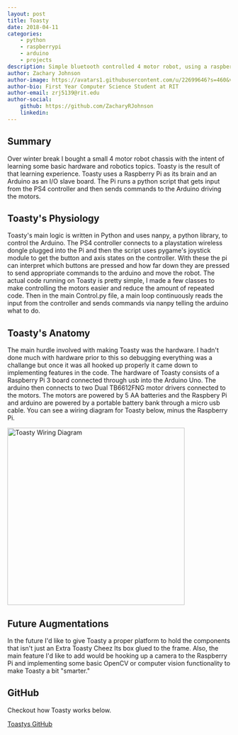 ```yaml
---
layout: post
title: Toasty
date: 2018-04-11
categories:
    - python
    - raspberrypi
    - arduino
    - projects
description: Simple bluetooth controlled 4 motor robot, using a raspberry pi and arduino
author: Zachary Johnson
author-image: https://avatars1.githubusercontent.com/u/22699646?s=460&v=4
author-bio: First Year Computer Science Student at RIT
author-email: zrj5139@rit.edu
author-social:
    github: https://github.com/ZacharyRJohnson
    linkedin:
---
```


## Summary
Over winter break I bought a small 4 motor robot chassis with the intent of learning some basic hardware and robotics topics. Toasty is the result of that learning experience. Toasty uses a Raspberry Pi as its brain and an Arduino as an I/O slave board. The Pi runs a python script that gets input from the PS4 controller and then sends commands to the Arduino driving the motors.

## Toasty's Physiology
Toasty's main logic is written in Python and uses nanpy, a python library, to control the Arduino. The PS4 controller connects to a playstation wireless dongle plugged into the Pi and then the script uses pygame's joystick module to get the button and axis states on the controller. With these the pi can interpret which buttons are pressed and how far down they are pressed to send appropriate commands to the arduino and move the robot. The actual code running on Toasty is pretty simple, I made a few classes to make controlling the motors easier and reduce the amount of repeated code. Then in the main Control.py file, a main loop continuously reads the input from the controller and sends commands via nanpy telling the arduino what to do.

## Toasty's Anatomy
The main hurdle involved with making Toasty was the hardware. I hadn't done much with hardware prior to this so debugging everything was a challange but once it was all hooked up properly it came down to implementing features in the code. The hardware of Toasty consists of a Raspberry Pi 3 board connected through usb into the Arduino Uno. The arduino then connects to two Dual TB6612FNG motor drivers connected to the motors. The motors are powered by 5 AA batteries and the Raspbery Pi and arduino are powered by a portable battery bank through a micro usb cable. You can see a wiring diagram for Toasty below, minus the Raspberry Pi.

<img src="https://github.com/ZacharyRJohnson/BC-Car/blob/master/BCCarWiring_bb.png?raw=true" width=400 alt="Toasty Wiring Diagram">

## Future Augmentations
In the future I'd like to give Toasty a proper platform to hold the components that isn't just an Extra Toasty Cheez Its box glued to the frame. Also, the main feature I'd like to add would be hooking up a camera to the Raspberry Pi and implementing some basic OpenCV or computer vision functionality to make Toasty a bit "smarter."

## GitHub
Checkout how Toasty works below.

[Toastys GitHub](https://github.com/ZacharyRJohnson/BC-Car)
